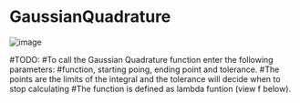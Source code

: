 # GaussianQuadrature

![image](https://user-images.githubusercontent.com/93078589/178140660-afdb9277-db13-474a-9b67-62578798cb06.png)

#TODO:
    #To call the Gaussian Quadrature function enter the following parameters:
    #function, starting poing, ending point and tolerance.
    #The points are the limits of the integral and the tolerance will decide when to stop calculating
    #The function is defined as lambda funtion (view f below).
